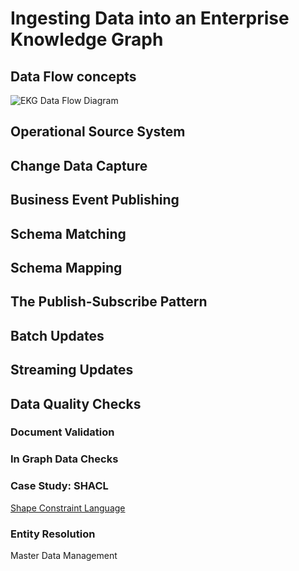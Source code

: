 # Ingesting Data into an Enterprise Knowledge Graph

## Data Flow concepts

![EKG Data Flow Diagram](../img/ekg-data-flow-diagram.png)

## Operational Source System

## Change Data Capture

## Business Event Publishing

## Schema Matching

## Schema Mapping

## The Publish-Subscribe Pattern

## Batch Updates

## Streaming Updates

## Data Quality Checks

### Document Validation

### In Graph Data Checks

### Case Study: SHACL
[Shape Constraint Language](../glossary.md#shape-constraint-langauge)

### Entity Resolution

Master Data Management

### 